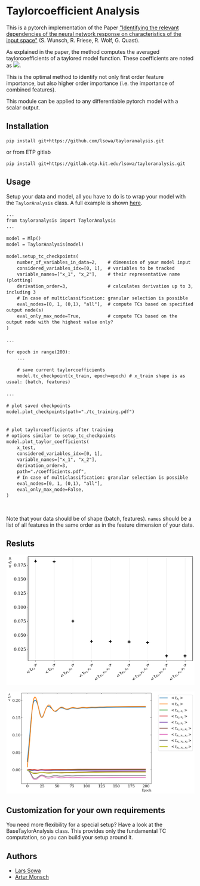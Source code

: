 # Taylorcoefficient Analysis
This is a pytorch implementation of the Paper
["Identifying the relevant dependencies of the neural network response on characteristics of the input space"](https://arxiv.org/abs/1803.08782)
(S. Wunsch, R. Friese, R. Wolf, G. Quast).

As explained in the paper, the method computes the averaged taylorcoefficients of a taylored model function. These coefficients are noted as <img src="https://render.githubusercontent.com/render/math?math=<t_i>">.

This is the optimal method to identify not only first order feature importance, but also higher order importance (i.e. the importance of combined features).

This module can be applied to any differentiable pytorch model with a scalar output.

## Installation
```
pip install git+https://github.com/lsowa/tayloranalysis.git
```
or from ETP gitlab
```
pip install git+https://gitlab.etp.kit.edu/lsowa/tayloranalysis.git
```

## Usage

Setup your data and model, all you have to do is to wrap your model with the `TaylorAnalysis` class. A full example is shown [here](example/example.py).
```
...
from tayloranalysis import TaylorAnalysis
...

model = Mlp()
model = TaylorAnalysis(model)

model.setup_tc_checkpoints(
    number_of_variables_in_data=2,    # dimension of your model input
    considered_variables_idx=[0, 1],  # variables to be tracked
    variable_names=["x_1", "x_2"],    # their representative name (plotting)
    derivation_order=3,               # calculates derivation up to 3, including 3
    # In case of multiclassification: granular selection is possible
    eval_nodes=[0, 1, (0,1), "all"],  # compute TCs based on specified output node(s)
    eval_only_max_node=True,          # compute TCs based on the output node with the highest value only?
)

...

for epoch in range(200):
    ...

    # save current taylorcoefficients
    model.tc_checkpoint(x_train, epoch=epoch) # x_train shape is as usual: (batch, features)

...

# plot saved checkpoints
model.plot_checkpoints(path="./tc_training.pdf")


# plot taylorcoefficients after training
# options similar to setup_tc_checkpoints
model.plot_taylor_coefficients(
    x_test,
    considered_variables_idx=[0, 1],
    variable_names=["x_1", "x_2"],
    derivation_order=3,
    path="./coefficients.pdf",
    # In case of multiclassification: granular selection is possible
    eval_nodes=[0, 1, (0,1), "all"],
    eval_only_max_node=False,
)



```
Note that your data should be of shape (batch, features). `names` should be a list of all features in the same order as in the feature dimension of your data.

## Resluts

![Plottet Taylorcoefficients after Training](examples/single_node/node_all_coefficients.png "test")

![Plotted Checkpoints](examples/single_node/node_all__tc_training.png)

## Customization for your own requirements

You need more flexibility for a special setup? Have a look at the BaseTaylorAnalysis class. This provides only the fundamental TC computation, so you can build your setup around it.

## Authors
- [Lars Sowa](https://github.com/lsowa)
- [Artur Monsch](https://github.com/a-monsch)
